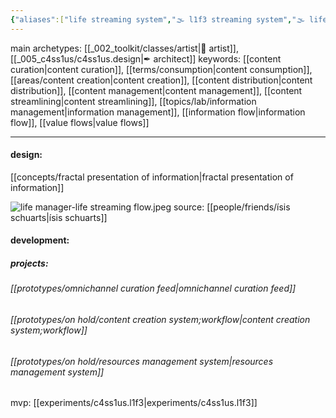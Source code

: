 ```yaml
---
{"aliases":["life streaming system","🌫 l1f3 streaming system","🌫 life streaming system","🌫 LSS"],"created in":"2022-02-05T11:38:47-03:00","last tended to":"2024-07-24T00:28:58-03:00","tags":["project","🌱","l1f3"],"dg-publish":true,"permalink":"/004-l1-f3/l1f3-streaming-system/","dgPassFrontmatter":true,"created":"2022-02-05T11:38:47.503-03:00","updated":"2024-07-24T00:29:24.310-03:00"}
---
```


main archetypes: [[_002_toolkit/classes/artist\|🎨 artist]], [[_005_c4ss1us/c4ss1us.design\|✒ architect]]
keywords: [[content curation\|content curation]], [[terms/consumption\|content consumption]], [[areas/content creation\|content creation]], [[content distribution\|content distribution]], [[content management\|content management]], [[content streamlining\|content streamlining]], [[topics/lab/information management\|information management]], [[information flow\|information flow]], [[value flows\|value flows]]

---

#### design:

[[concepts/fractal presentation of information\|fractal presentation of information]]


![life manager-life streaming flow.jpeg](/img/user/images/models%20&%20frameworks/life%20manager-life%20streaming%20flow.jpeg)
source: [[people/friends/ísis schuarts\|ísis schuarts]]

#### development:



##### projects:

###### [[prototypes/omnichannel curation feed\|omnichannel curation feed]]

###### [[prototypes/on hold/content creation system;workflow\|content creation system;workflow]]

###### [[prototypes/on hold/resources management system\|resources management system]]

mvp: [[experiments/c4ss1us.l1f3\|experiments/c4ss1us.l1f3]]